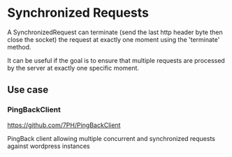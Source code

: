 # Synchronized Requests

A SynchronizedRequest can terminate (send the last http header byte then close the socket) the request at exactly one moment using the 'terminate' method.

It can be useful if the goal is to ensure that multiple requests are processed by the server at exactly one specific moment.

## Use case

### PingBackClient

https://github.com/7PH/PingBackClient 

PingBack client allowing multiple concurrent and synchronized requests against wordpress instances